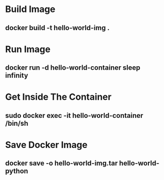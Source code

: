 # Build Image
## docker build -t hello-world-img .

# Run Image
## docker run -d hello-world-container sleep infinity

# Get Inside The Container
## sudo docker exec -it hello-world-container /bin/sh

# Save Docker Image
## docker save -o hello-world-img.tar hello-world-python
